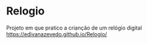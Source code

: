 # Relogio
 Projeto em que pratico a crianção de um relógio digital
https://edivanazevedo.github.io/Relogio/
